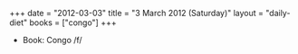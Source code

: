+++
date = "2012-03-03"
title = "3 March 2012 (Saturday)"
layout = "daily-diet"
books = ["congo"]
+++


* Book: Congo /f/